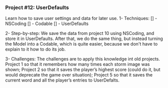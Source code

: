 ### Project #12: UserDefaults
Learn how to save user settings and data for later use.
1- Techniques:
[] - NSCoding
[] - Codable
[] - UserDefaults

2- Step-by-step:
We save the data from project 10 using NSCoding, and store it in UserDefaults. After that, we do the same thing, but instead turning the Model into a Codable, which is quite easier, because we don't have to explain to it how to do its job.

3- Challenges:
The challenges are to apply this knowledge int old projects. Project 1 so that it remembers how many times each storm image was shown; Project 2 so that it saves the player’s highest score (could do it, but would deprecate the game over situation); Project 5 so that it saves the current word and all the player’s entries to UserDefalts.
